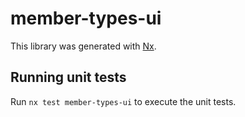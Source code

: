 # member-types-ui

This library was generated with [Nx](https://nx.dev).

## Running unit tests

Run `nx test member-types-ui` to execute the unit tests.
